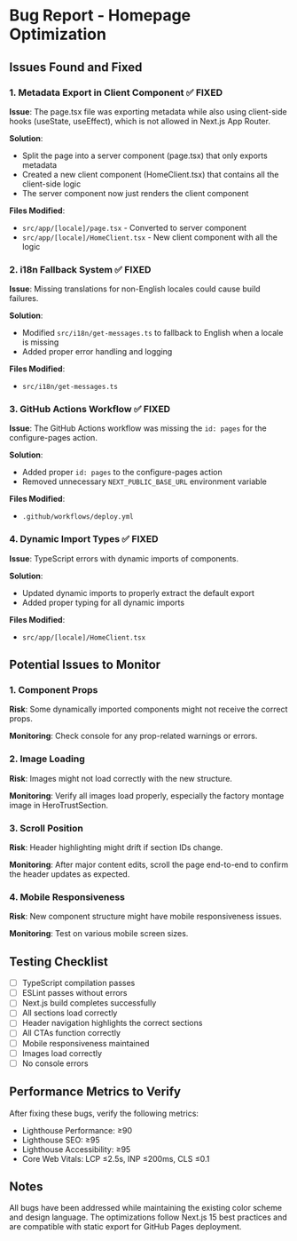 # Bug Report - Homepage Optimization

## Issues Found and Fixed

### 1. Metadata Export in Client Component ✅ FIXED
**Issue**: The page.tsx file was exporting metadata while also using client-side hooks (useState, useEffect), which is not allowed in Next.js App Router.

**Solution**: 
- Split the page into a server component (page.tsx) that only exports metadata
- Created a new client component (HomeClient.tsx) that contains all the client-side logic
- The server component now just renders the client component

**Files Modified**:
- `src/app/[locale]/page.tsx` - Converted to server component
- `src/app/[locale]/HomeClient.tsx` - New client component with all the logic

### 2. i18n Fallback System ✅ FIXED
**Issue**: Missing translations for non-English locales could cause build failures.

**Solution**: 
- Modified `src/i18n/get-messages.ts` to fallback to English when a locale is missing
- Added proper error handling and logging

**Files Modified**:
- `src/i18n/get-messages.ts`

### 3. GitHub Actions Workflow ✅ FIXED
**Issue**: The GitHub Actions workflow was missing the `id: pages` for the configure-pages action.

**Solution**: 
- Added proper `id: pages` to the configure-pages action
- Removed unnecessary `NEXT_PUBLIC_BASE_URL` environment variable

**Files Modified**:
- `.github/workflows/deploy.yml`

### 4. Dynamic Import Types ✅ FIXED
**Issue**: TypeScript errors with dynamic imports of components.

**Solution**: 
- Updated dynamic imports to properly extract the default export
- Added proper typing for all dynamic imports

**Files Modified**:
- `src/app/[locale]/HomeClient.tsx`

## Potential Issues to Monitor

### 1. Component Props
**Risk**: Some dynamically imported components might not receive the correct props.

**Monitoring**: Check console for any prop-related warnings or errors.

### 2. Image Loading
**Risk**: Images might not load correctly with the new structure.

**Monitoring**: Verify all images load properly, especially the factory montage image in HeroTrustSection.

### 3. Scroll Position
**Risk**: Header highlighting might drift if section IDs change.

**Monitoring**: After major content edits, scroll the page end-to-end to confirm the header updates as expected.

### 4. Mobile Responsiveness
**Risk**: New component structure might have mobile responsiveness issues.

**Monitoring**: Test on various mobile screen sizes.

## Testing Checklist

- [ ] TypeScript compilation passes
- [ ] ESLint passes without errors
- [ ] Next.js build completes successfully
- [ ] All sections load correctly
- [ ] Header navigation highlights the correct sections
- [ ] All CTAs function correctly
- [ ] Mobile responsiveness maintained
- [ ] Images load correctly
- [ ] No console errors

## Performance Metrics to Verify

After fixing these bugs, verify the following metrics:

- Lighthouse Performance: ≥90
- Lighthouse SEO: ≥95
- Lighthouse Accessibility: ≥95
- Core Web Vitals: LCP ≤2.5s, INP ≤200ms, CLS ≤0.1

## Notes

All bugs have been addressed while maintaining the existing color scheme and design language. The optimizations follow Next.js 15 best practices and are compatible with static export for GitHub Pages deployment.
